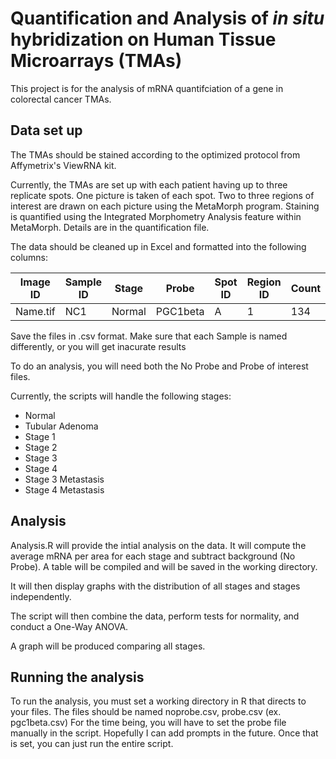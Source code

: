 # Quantification and Analysis of *in situ* hybridization on Human Tissue Microarrays (TMAs)

This project is for the analysis of mRNA quantifciation of a gene in colorectal cancer TMAs.

## Data set up

The TMAs should be stained according to the optimized protocol from Affymetrix's ViewRNA kit.

Currently, the TMAs are set up with each patient having up to three replicate spots. One picture is taken of each spot. Two to three regions of interest are drawn on each picture using the MetaMorph program. Staining is quantified using the Integrated Morphometry Analysis feature within MetaMorph. Details are in the quantification file.

The data should be cleaned up in Excel and formatted into the following columns:

Image ID | Sample ID | Stage | Probe | Spot ID | Region ID | Count | Area | Threshold
--- | --- | --- | --- | --- | --- | --- | --- | ---
Name.tif | NC1 | Normal | PGC1beta | A | 1 | 134 | 1391934 | 245

Save the files in .csv format.
Make sure that each Sample is named differently, or you will get inacurate results

To do an analysis, you will need both the No Probe and Probe of interest files.

Currently, the scripts will handle the following stages:

* Normal
* Tubular Adenoma
* Stage 1
* Stage 2
* Stage 3
* Stage 4
* Stage 3 Metastasis
* Stage 4 Metastasis

## Analysis

Analysis.R will provide the intial analysis on the data. It will compute the average mRNA per area for each stage and subtract background (No Probe). A table will be compiled and will be saved in the working directory.

It will then display graphs with the distribution of all stages and stages independently.

The script will then combine the data, perform tests for normality, and conduct a One-Way ANOVA.

A graph will be produced comparing all stages.

## Running the analysis

To run the analysis, you must set a working directory in R that directs to your files.
The files should be named noprobe.csv, probe.csv (ex. pgc1beta.csv)
For the time being, you will have to set the probe file manually in the script. Hopefully I can add prompts in the future.
Once that is set, you can just run the entire script.